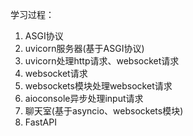 学习过程：
1. ASGI协议
2. uvicorn服务器(基于ASGI协议)
3. uvicorn处理http请求、websocket请求
4. websocket请求
5. websockets模块处理websocket请求
6. aioconsole异步处理input请求
7. 聊天室(基于asyncio、websockets模块)
8. FastAPI


